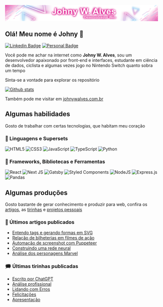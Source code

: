 <div style="width:100%;display:flex;justify-content:center;margin:0 0 20px;">
    <img src="https://raw.githubusercontent.com/johnywalves/johnywalves/master/img/logo_github.svg" style="width:100%;height:auto;" />
</div>

## Olá! Meu nome é **Johny** :wave:

[![Linkedin Badge](https://img.shields.io/badge/-LinkedIn-ed34a2?style=for-the-badge&logo=Linkedin&logoColor=white&link=https://www.linkedin.com/in/johnywalves)](https://www.linkedin.com/in/johnywalves)
[![Personal Badge](https://img.shields.io/badge/-johnywalves.com.br-ed34a2?style=for-the-badge&logo=Gatsby&logoColor=white&link=https://www.johnywalves.com.br)](https://www.johnywalves.com.br)

Você pode me achar na internet como **Johny W. Alves**, sou um desenvolvedor apaixonado por front-end e interfaces, estudante em ciência de dados, ciclista  e algumas vezes jogo no Nintendo Switch quanto sobra um tempo

Sinta-se a vontade para explorar os repositório

[![Github stats](https://github-readme-stats.vercel.app/api?username=johnywalves&count_private=true&hide=issues&show_icons=true&theme=aura_dark&title_color=ed34a2)](https://github.com/johnywalves)

Também pode me visitar em [johnywalves.com.br](https://johnywalves.com.br/)

## Algumas habilidades

Gosto de trabalhar com certas tecnologias, que habitam meu coração

<!-- https://github.com/Ileriayo/markdown-badges -->
### :wrench: Linguagens e Supersets

![HTML5](https://img.shields.io/badge/html5-%23E34F26.svg?style=for-the-badge&logo=html5&logoColor=white)
![CSS3](https://img.shields.io/badge/css3-%231572B6.svg?style=for-the-badge&logo=css3&logoColor=white)
![JavaScript](https://img.shields.io/badge/javascript-%23323330.svg?style=for-the-badge&logo=javascript&logoColor=%23F7DF1E)
![TypeScript](https://img.shields.io/badge/typescript-%23007ACC.svg?style=for-the-badge&logo=typescript&logoColor=white)
![Python](https://img.shields.io/badge/python-3670A0?style=for-the-badge&logo=python&logoColor=ffdd54)

### :wrench: Frameworks, Bibliotecas e Ferramentas

![React](https://img.shields.io/badge/react-%2320232a.svg?style=for-the-badge&logo=react&logoColor=%2361DAFB)
![Next JS](https://img.shields.io/badge/Next-black?style=for-the-badge&logo=next.js&logoColor=white)
![Gatsby](https://img.shields.io/badge/Gatsby-%23663399.svg?style=for-the-badge&logo=gatsby&logoColor=white)
![Styled Components](https://img.shields.io/badge/styled--components-DB7093?style=for-the-badge&logo=styled-components&logoColor=white)
![NodeJS](https://img.shields.io/badge/node.js-6DA55F?style=for-the-badge&logo=node.js&logoColor=white)
![Express.js](https://img.shields.io/badge/express.js-%23404d59.svg?style=for-the-badge&logo=express&logoColor=%2361DAFB)
![Pandas](https://img.shields.io/badge/pandas-%23150458.svg?style=for-the-badge&logo=pandas&logoColor=white)

## Algumas produções

Gosto bastante de gerar conhecimento e produzir para web, confira os [artigos](https://johnywalves.com.br/blog/), as [tirinhas](https://johnywalves.com.br/comics/) e [projetos pessoais](https://johnywalves.com.br/projects/)

### :notebook: Últimos artigos publicados

<!-- BLOG:START -->
- [Entendo tags e gerando formas em SVG](https://johnywalves.com.br/entendo-tags-desenhando-formas-svg/)
- [Relação de bilheterias em filmes de ação](https://johnywalves.com.br/box-office-filmes-acao/)
- [Automação de screenshot com Puppeteer](https://johnywalves.com.br/puppeteer-screenshot/)
- [Construindo uma rede neural](https://johnywalves.com.br/construindo-uma-rede-neural/)
- [Análise dos personagens Marvel](https://johnywalves.com.br/graphic-marvel-characters/)
<!-- BLOG:END -->

### :right_anger_bubble: Últimas tirinhas publicadas

<!-- COMIC:START -->
- [Escrito por ChatGPT](https://johnywalves.com.br/comic-27/)
- [Análise profissional](https://johnywalves.com.br/comic-26/)
- [Lidando com Erros](https://johnywalves.com.br/comic-25/)
- [Felicitações](https://johnywalves.com.br/comic-24/)
- [Apresentação](https://johnywalves.com.br/comic-23/)
<!-- COMIC:END -->

<!--
**johnywalves/johnywalves** is a ✨ _special_ ✨ repository because its `README.md` (this file) appears on your GitHub profile.

Here are some ideas to get you started:

- 🔭 I’m currently working on ...
- 🌱 I’m currently learning ...
- 👯 I’m looking to collaborate on ...
- 🤔 I’m looking for help with ...
- 💬 Ask me about ...
- 📫 How to reach me: ...
- 😄 Pronouns: ...
- ⚡ Fun fact: ...

[![Top Langs](https://github-readme-stats.vercel.app/api/top-langs/?username=johnywalves&layout=compact&title_color=ed34a2)](https://github.com/johnywalves)
-->
